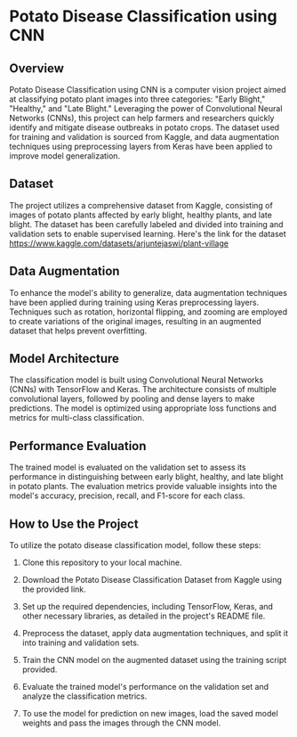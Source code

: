 # Potato Disease Classification using CNN

## Overview

Potato Disease Classification using CNN is a computer vision project aimed at classifying potato plant images into three categories: "Early Blight," "Healthy," and "Late Blight." Leveraging the power of Convolutional Neural Networks (CNNs), this project can help farmers and researchers quickly identify and mitigate disease outbreaks in potato crops. The dataset used for training and validation is sourced from Kaggle, and data augmentation techniques using preprocessing layers from Keras have been applied to improve model generalization.

## Dataset

The project utilizes a comprehensive dataset from Kaggle, consisting of images of potato plants affected by early blight, healthy plants, and late blight. The dataset has been carefully labeled and divided into training and validation sets to enable supervised learning. Here's the link for the dataset https://www.kaggle.com/datasets/arjuntejaswi/plant-village

## Data Augmentation

To enhance the model's ability to generalize, data augmentation techniques have been applied during training using Keras preprocessing layers. Techniques such as rotation, horizontal flipping, and zooming are employed to create variations of the original images, resulting in an augmented dataset that helps prevent overfitting.

## Model Architecture

The classification model is built using Convolutional Neural Networks (CNNs) with TensorFlow and Keras. The architecture consists of multiple convolutional layers, followed by pooling and dense layers to make predictions. The model is optimized using appropriate loss functions and metrics for multi-class classification.

## Performance Evaluation

The trained model is evaluated on the validation set to assess its performance in distinguishing between early blight, healthy, and late blight in potato plants. The evaluation metrics provide valuable insights into the model's accuracy, precision, recall, and F1-score for each class.

## How to Use the Project

To utilize the potato disease classification model, follow these steps:

1. Clone this repository to your local machine.

2. Download the Potato Disease Classification Dataset from Kaggle using the provided link.

3. Set up the required dependencies, including TensorFlow, Keras, and other necessary libraries, as detailed in the project's README file.

4. Preprocess the dataset, apply data augmentation techniques, and split it into training and validation sets.

5. Train the CNN model on the augmented dataset using the training script provided.

6. Evaluate the trained model's performance on the validation set and analyze the classification metrics.

7. To use the model for prediction on new images, load the saved model weights and pass the images through the CNN model.
